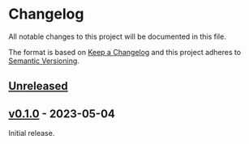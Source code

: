 # Changelog
All notable changes to this project will be documented in this file.

The format is based on [Keep a Changelog](http://keepachangelog.com/en/1.0.0/)
and this project adheres to [Semantic Versioning](http://semver.org/spec/v2.0.0.html).


## [Unreleased]
[Unreleased]: https://github.com/althonos/lightmotif/compare/v0.1.0...HEAD


## [v0.1.0] - 2023-05-04
[v0.1.0]: https://github.com/althonos/lightmotif/compare/4ccf9596b7...v0.1.0

Initial release.
